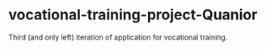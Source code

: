 # vocational-training-project-Quanior
Third (and only left) iteration of application for vocational training.
